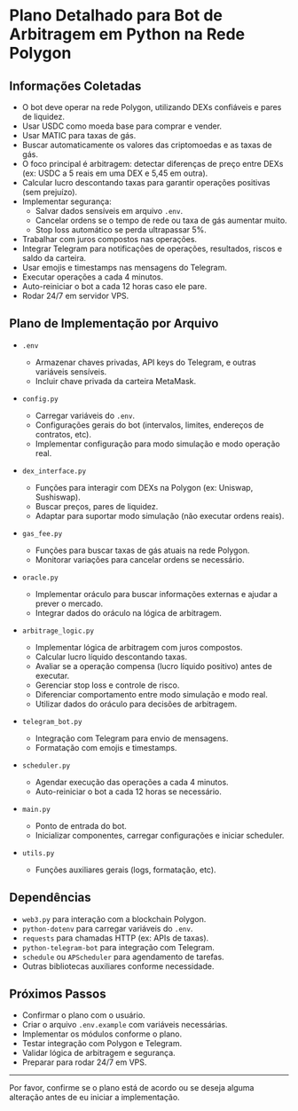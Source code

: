 # Plano Detalhado para Bot de Arbitragem em Python na Rede Polygon

## Informações Coletadas

- O bot deve operar na rede Polygon, utilizando DEXs confiáveis e pares de liquidez.
- Usar USDC como moeda base para comprar e vender.
- Usar MATIC para taxas de gás.
- Buscar automaticamente os valores das criptomoedas e as taxas de gás.
- O foco principal é arbitragem: detectar diferenças de preço entre DEXs (ex: USDC a 5 reais em uma DEX e 5,45 em outra).
- Calcular lucro descontando taxas para garantir operações positivas (sem prejuízo).
- Implementar segurança:
  - Salvar dados sensíveis em arquivo `.env`.
  - Cancelar ordens se o tempo de rede ou taxa de gás aumentar muito.
  - Stop loss automático se perda ultrapassar 5%.
- Trabalhar com juros compostos nas operações.
- Integrar Telegram para notificações de operações, resultados, riscos e saldo da carteira.
- Usar emojis e timestamps nas mensagens do Telegram.
- Executar operações a cada 4 minutos.
- Auto-reiniciar o bot a cada 12 horas caso ele pare.
- Rodar 24/7 em servidor VPS.

## Plano de Implementação por Arquivo

- `.env`
  - Armazenar chaves privadas, API keys do Telegram, e outras variáveis sensíveis.
  - Incluir chave privada da carteira MetaMask.

- `config.py`
  - Carregar variáveis do `.env`.
  - Configurações gerais do bot (intervalos, limites, endereços de contratos, etc).
  - Implementar configuração para modo simulação e modo operação real.

- `dex_interface.py`
  - Funções para interagir com DEXs na Polygon (ex: Uniswap, Sushiswap).
  - Buscar preços, pares de liquidez.
  - Adaptar para suportar modo simulação (não executar ordens reais).

- `gas_fee.py`
  - Funções para buscar taxas de gás atuais na rede Polygon.
  - Monitorar variações para cancelar ordens se necessário.

- `oracle.py`
  - Implementar oráculo para buscar informações externas e ajudar a prever o mercado.
  - Integrar dados do oráculo na lógica de arbitragem.

- `arbitrage_logic.py`
  - Implementar lógica de arbitragem com juros compostos.
  - Calcular lucro líquido descontando taxas.
  - Avaliar se a operação compensa (lucro líquido positivo) antes de executar.
  - Gerenciar stop loss e controle de risco.
  - Diferenciar comportamento entre modo simulação e modo real.
  - Utilizar dados do oráculo para decisões de arbitragem.

- `telegram_bot.py`
  - Integração com Telegram para envio de mensagens.
  - Formatação com emojis e timestamps.

- `scheduler.py`
  - Agendar execução das operações a cada 4 minutos.
  - Auto-reiniciar o bot a cada 12 horas se necessário.

- `main.py`
  - Ponto de entrada do bot.
  - Inicializar componentes, carregar configurações e iniciar scheduler.

- `utils.py`
  - Funções auxiliares gerais (logs, formatação, etc).

## Dependências

- `web3.py` para interação com a blockchain Polygon.
- `python-dotenv` para carregar variáveis do `.env`.
- `requests` para chamadas HTTP (ex: APIs de taxas).
- `python-telegram-bot` para integração com Telegram.
- `schedule` ou `APScheduler` para agendamento de tarefas.
- Outras bibliotecas auxiliares conforme necessidade.

## Próximos Passos

- Confirmar o plano com o usuário.
- Criar o arquivo `.env.example` com variáveis necessárias.
- Implementar os módulos conforme o plano.
- Testar integração com Polygon e Telegram.
- Validar lógica de arbitragem e segurança.
- Preparar para rodar 24/7 em VPS.

---

Por favor, confirme se o plano está de acordo ou se deseja alguma alteração antes de eu iniciar a implementação.
